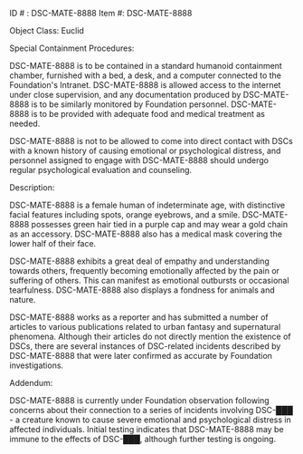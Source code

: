 ID # : DSC-MATE-8888
Item #: DSC-MATE-8888

Object Class: Euclid

Special Containment Procedures:

DSC-MATE-8888 is to be contained in a standard humanoid containment chamber, furnished with a bed, a desk, and a computer connected to the Foundation's Intranet. DSC-MATE-8888 is allowed access to the internet under close supervision, and any documentation produced by DSC-MATE-8888 is to be similarly monitored by Foundation personnel. DSC-MATE-8888 is to be provided with adequate food and medical treatment as needed.

DSC-MATE-8888 is not to be allowed to come into direct contact with DSCs with a known history of causing emotional or psychological distress, and personnel assigned to engage with DSC-MATE-8888 should undergo regular psychological evaluation and counseling.

Description:

DSC-MATE-8888 is a female human of indeterminate age, with distinctive facial features including spots, orange eyebrows, and a smile. DSC-MATE-8888 possesses green hair tied in a purple cap and may wear a gold chain as an accessory. DSC-MATE-8888 also has a medical mask covering the lower half of their face.

DSC-MATE-8888 exhibits a great deal of empathy and understanding towards others, frequently becoming emotionally affected by the pain or suffering of others. This can manifest as emotional outbursts or occasional tearfulness. DSC-MATE-8888 also displays a fondness for animals and nature.

DSC-MATE-8888 works as a reporter and has submitted a number of articles to various publications related to urban fantasy and supernatural phenomena. Although their articles do not directly mention the existence of DSCs, there are several instances of DSC-related incidents described by DSC-MATE-8888 that were later confirmed as accurate by Foundation investigations.

Addendum:

DSC-MATE-8888 is currently under Foundation observation following concerns about their connection to a series of incidents involving DSC-███ - a creature known to cause severe emotional and psychological distress in affected individuals. Initial testing indicates that DSC-MATE-8888 may be immune to the effects of DSC-███, although further testing is ongoing.